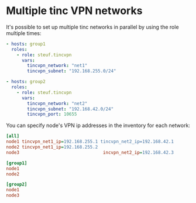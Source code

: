 # Multiple tinc VPN networks

It's possible to set up multiple tinc networks in parallel by using the role multiple times:

```yaml
- hosts: group1
  roles:
    - role: steuf.tincvpn
      vars:
        tincvpn_network: "net1"
        tincvpn_subnet: "192.168.255.0/24"

- hosts: group2
  roles:
    - role: steuf.tincvpn
      vars:
        tincvpn_network: "net2"
        tincvpn_subnet: "192.168.42.0/24"
        tincvpn_port: 10655
```

You can specify node's VPN ip addresses in the inventory for each network:
```ini
[all]
node1 tincvpn_net1_ip=192.168.255.1 tincvpn_net2_ip=192.168.42.1
node2 tincvpn_net1_ip=192.168.255.2
node3                                incvpn_net2_ip=192.168.42.3

[group1]
node1
node2

[group2]
node1
node3
```
